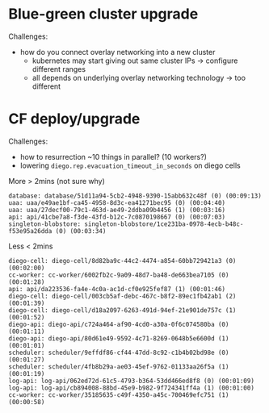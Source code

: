 # Blue-green cluster upgrade

Challenges:

- how do you connect overlay networking into a new cluster
  - kubernetes may start giving out same cluster IPs -> configure different ranges
  - all depends on underlying overlay networking technology -> too different

# CF deploy/upgrade

Challenges:

- how to resurrection ~10 things in parallel? (10 workers?)
- lowering `diego.rep.evacuation_timeout_in_seconds` on diego cells

More > 2mins (not sure why)

```
database: database/51d11a94-5cb2-4948-9390-15abb632c48f (0) (00:09:13)
uaa: uaa/e49ae1bf-ca45-4958-8d3c-ea41271bec95 (0) (00:04:40)
uaa: uaa/27decf00-79c1-463d-ae49-2ddba09b4456 (1) (00:03:16)
api: api/41cbe7a8-f3de-43fd-b12c-7c0870198667 (0) (00:07:03)
singleton-blobstore: singleton-blobstore/1ce231ba-0978-4ecb-b48c-f53e95a26dda (0) (00:03:34)
```

Less < 2mins

```
diego-cell: diego-cell/8d82ba9c-44c2-4474-a854-60bb729421a3 (0) (00:02:00)
cc-worker: cc-worker/6002fb2c-9a09-48d7-ba48-de663bea7105 (0) (00:01:28)
api: api/da223536-fa4e-4c0a-ac1d-cf0e925fef87 (1) (00:01:46)
diego-cell: diego-cell/003cb5af-debc-467c-b8f2-89ec1fb42ab1 (2) (00:01:39)
diego-cell: diego-cell/d18a2097-6263-491d-94ef-21e901de757c (1) (00:01:52)
diego-api: diego-api/c724a464-af90-4cd0-a30a-0f6c074580ba (0) (00:01:11)
diego-api: diego-api/80d61e49-9592-4c71-8269-0648b5e6600d (1) (00:01:01)
scheduler: scheduler/9effdf86-cf44-47dd-8c92-c1b4b02bd98e (0) (00:01:27)
scheduler: scheduler/4fb8b29a-ae03-45ef-9762-01133aa26f5a (1) (00:01:19)
log-api: log-api/062ed72d-61c5-4793-b364-53dd466ed8f8 (0) (00:01:09)
log-api: log-api/cb894008-88bd-45e9-b982-9f724341ff4a (1) (00:01:00)
cc-worker: cc-worker/35185635-c49f-4350-a45c-700469efc751 (1) (00:00:58)
```
